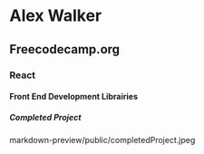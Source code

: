 # Alex Walker

## Freecodecamp.org

### React

#### Front End Development Librairies

##### Completed Project

<img>markdown-preview/public/completedProject.jpeg</img>

